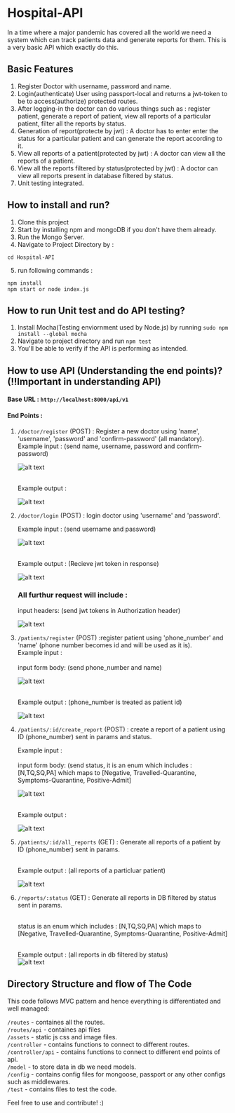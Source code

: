 # Hospital-API
In a time where a major pandemic has covered all the world we need a system which can track patients data and generate reports for them. This is a very basic API which exactly do this. 

## Basic Features
1. Register Doctor with username, password and name.
2. Login(authenticate) User using passport-local and returns a jwt-token to be to access(authorize) protected routes.
3. After logging-in the doctor can do various things such as : register patient, generate a report of patient, view all reports of a particular patient, filter all the reports by status.
4. Generation of report(protecte by jwt) : A doctor has to enter enter the status for a particular patient and can generate the report according to it.
5. View all reports of a patient(protected by jwt) : A doctor can view all the reports of a patient.
6. View all the reports filtered by status(protected by jwt) : A doctor can view all reports present in database filtered by status.
7. Unit testing integrated.

## How to install and run?
1. Clone this project
2. Start by installing npm and mongoDB if you don't have them already.
3. Run the Mongo Server.
4. Navigate to Project Directory by :
```
cd Hospital-API
```
5. run following commands :
```
npm install 
npm start or node index.js
```
## How to run Unit test and do API testing?
1. Install Mocha(Testing enviornment used by Node.js) by running `sudo npm install --global mocha`
2. Navigate to project directory and run `npm test`
3. You'll be able to verify if the API is performing as intended.

## How to use API (Understanding the end points)? (!!Important in understanding API)
#### Base URL : `http://localhost:8000/api/v1`
#### End Points :
1. `/doctor/register` (POST) : Register a new doctor using 'name', 'username', 'password' and 'confirm-password' (all mandatory).<br>
   Example input : (send name, username, password and confirm-password) <br>
   
   ![alt text](/static/doctor-register-input.png)
   
   <br>Example output : <br>
   
   ![alt text](/static/doctor-register-output.png)
   
2. `/doctor/login` (POST) : login doctor using 'username' and 'password'. <br>

   Example input : (send username and password) <br>
   
   ![alt text](/static/doctor-login-input.png) 
   
   <br>Example output : (Recieve jwt token in response) <br>
  
   ![alt text](/static/doctor-login-output.png)
   
   ### All furthur request will include : 
   
   input headers: (send jwt tokens in Authorization header) <br>
   
   ![alt text](/static/patient-register-input-header.png) <br>
   
3. `/patients/register` (POST) :register patient using 'phone_number' and 'name' (phone number becomes id and will be used as it is). <br>
   Example input : <br>
    <br>input form body: (send phone_number and name) <br>
    
   ![alt text](/static/patient-register-input-form.png)
   
   <br>Example output : (phone_number is treated as patient id) <br>
   
   ![alt text](/static/patient-register-output.png)
   
4. `/patients/:id/create_report` (POST) : create a report of a patient using ID (phone_number) sent in params and status.

   Example input : <br>
    <br>input form body: (send status, it is an enum which includes : [N,TQ,SQ,PA] which maps to [Negative, Travelled-Quarantine,
    Symptoms-Quarantine, Positive-Admit] <br>
    
   ![alt text](/static/patient-create-report-input.png)
   
   <br>Example output : <br>
   
   ![alt text](/static/patient-create-report-output.png)
   
5. `/patients/:id/all_reports` (GET) : Generate all reports of a patient by ID (phone_number) sent in params.

   <br>Example output : (all reports of a particluar patient) <br>
  
   ![alt text](/static/patients-all-reports.png)
   
6. `/reports/:status` (GET) : Generate all reports in DB filtered by status sent in params.

    <br> status is an enum which includes : [N,TQ,SQ,PA] which maps to [Negative, Travelled-Quarantine,
    Symptoms-Quarantine, Positive-Admit]<br>
    
    <br>Example output : (all reports in db filtered by status) <br>
   ![alt text](/static/reports-by-status.png)
 
## Directory Structure and flow of The Code
This code follows MVC pattern and hence everything is differentiated and well managed:

`/routes` - containes all the routes. <br>
`/routes/api` - containes api files <br>
`/assets` - static js css and image files. <br>
`/controller` - contains functions to connect to different routes. <br>
`/controller/api` - contains functions to connect to different end points of api. <br>
`/model` - to store data in db we need models. <br>
`/config` - contains config files for mongoose, passport or any other configs such as middlewares. <br>
`/test` - contains files to test the code. <br>

Feel free to use and contribute! :)

    
